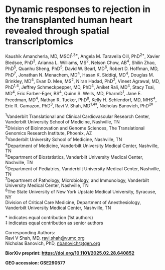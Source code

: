 # Dynamic responses to rejection in the transplanted human heart revealed through spatial transcriptomics

Kaushik Amancherla, MD, MSCI<sup>1,3*</sup>, Angela M. Taravella Oill, PhD<sup>2*</sup>, Xavier Bledsoe, PhD<sup>3</sup>, Arianna L. Williams, MS<sup>2</sup>, Nelson Chow, AB<sup>4</sup>, Shilin Zhao, PhD<sup>5</sup>, Quanhu Sheng, PhD<sup>5</sup>, David W. Bearl, MD<sup>6</sup>, Robert D. Hoffman, MD, PhD<sup>7</sup>, Jonathan N. Menachem, MD<sup>4</sup>, Hasan K. Siddiqi, MD<sup>4</sup>, Douglas M. Brinkley, MD<sup>4</sup>, Evan D. Mee, MS<sup>2</sup>, Niran Hadad, PhD<sup>2</sup>, Vineet Agrawal, MD, PhD<sup>1,4</sup>, Jeffrey Schmeckpepper, MD, PhD<sup>4</sup>, Aniket Rali, MD<sup>4</sup>, Stacy Tsai, MD<sup>4</sup>, Eric Farber-Eger, BS<sup>4</sup>, Quinn S. Wells, MD, PharmD<sup>1</sup>, Jane E. Freedman, MD<sup>4</sup>, Nathan R. Tucker, PhD<sup>8</sup>, Kelly H. Schlendorf, MD, MHS<sup>4</sup>, Eric R. Gamazon, PhD<sup>3</sup>, Ravi V. Shah, MD<sup>1,4‡</sup>, Nicholas Banovich, PhD<sup>2‡</sup>


<sup>1</sup>Vanderbilt Translational and Clinical Cardiovascular Research Center, Vanderbilt University School of Medicine, Nashville, TN<br>
<sup>2</sup>Division of Bioinnovation and Genome Sciences, The Translational Genomics Research Institute, Phoenix, AZ<br>
<sup>3</sup>Vanderbilt University School of Medicine, Nashville, TN<br>
<sup>4</sup>Department of Medicine, Vanderbilt University Medical Center, Nashville, TN<br>
<sup>5</sup>Department of Biostatistics, Vanderbilt University Medical Center, Nashville, TN<br>
<sup>6</sup>Department of Pediatrics, Vanderbilt University Medical Center, Nashville, TN<br>
<sup>7</sup>Department of Pathology, Microbiology, and Immunology, Vanderbilt University Medical Center, Nashville, TN<br>
<sup>8</sup>The State University of New York Upstate Medical University, Syracuse, NY<br>
Division of Critical Care Medicine, Department of Anesthesiology, Vanderbilt University Medical Center, Nashville, TN<br>


\* indicates equal contribution (1st authors)<br>
‡ indicates equal contribution as senior authors


Corresponding Authors:<br>
Ravi V Shah, MD, ravi.shah@vumc.org<br>
Nicholas Banovich, PhD, nbanovich@tgen.org 


**BiorXiv preprint: https://doi.org/10.1101/2025.02.28.640852** 

**GEO accession: GSE290577** 
